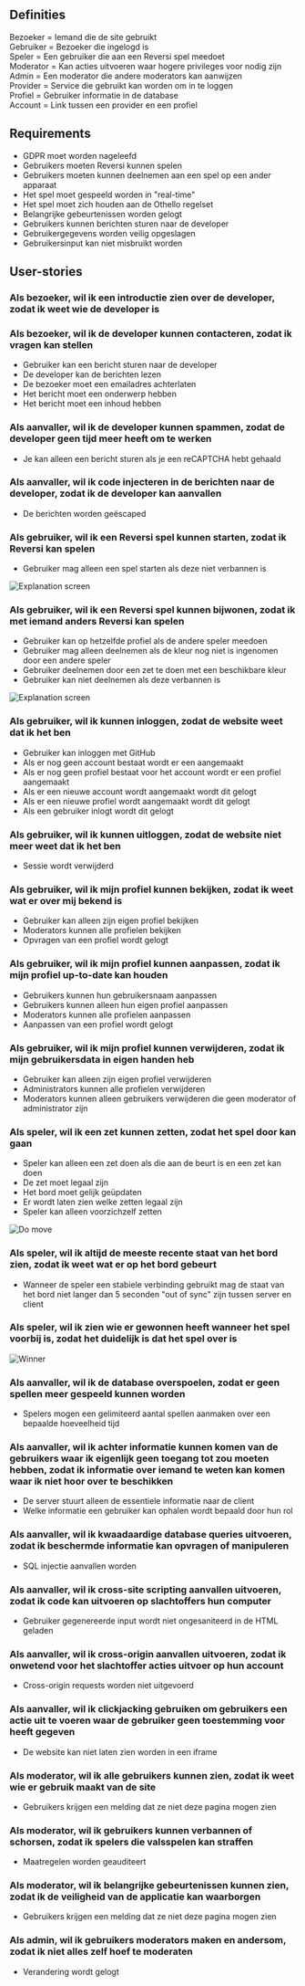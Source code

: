 ## Definities
Bezoeker = Iemand die de site gebruikt  
Gebruiker = Bezoeker die ingelogd is  
Speler = Een gebruiker die aan een Reversi spel meedoet  
Moderator = Kan acties uitvoeren waar hogere privileges voor nodig zijn  
Admin = Een moderator die andere moderators kan aanwijzen  
Provider = Service die gebruikt kan worden om in te loggen  
Profiel = Gebruiker informatie in de database  
Account = Link tussen een provider en een profiel  

## Requirements
- GDPR moet worden nageleefd
- Gebruikers moeten Reversi kunnen spelen
- Gebruikers moeten kunnen deelnemen aan een spel op een ander apparaat
- Het spel moet gespeeld worden in "real-time"
- Het spel moet zich houden aan de Othello regelset
- Belangrijke gebeurtenissen worden gelogt
- Gebruikers kunnen berichten sturen naar de developer
- Gebruikergegevens worden veilig opgeslagen
- Gebruikersinput kan niet misbruikt worden

## User-stories

### Als bezoeker, wil ik een introductie zien over de developer, zodat ik weet wie de developer is

### Als bezoeker, wil ik de developer kunnen contacteren, zodat ik vragen kan stellen
- Gebruiker kan een bericht sturen naar de developer
- De developer kan de berichten lezen
- De bezoeker moet een emailadres achterlaten
- Het bericht moet een onderwerp hebben
- Het bericht moet een inhoud hebben

### Als aanvaller, wil ik de developer kunnen spammen, zodat de developer geen tijd meer heeft om te werken
- Je kan alleen een bericht sturen als je een reCAPTCHA hebt gehaald

### Als aanvaller, wil ik code injecteren in de berichten naar de developer, zodat ik de developer kan aanvallen
- De berichten worden geëscaped

### Als gebruiker, wil ik een Reversi spel kunnen starten, zodat ik Reversi kan spelen

- Gebruiker mag alleen een spel starten als deze niet verbannen is

![Explanation screen](./images/Explanation_Screen.png)

### Als gebruiker, wil ik een Reversi spel kunnen bijwonen, zodat ik met iemand anders Reversi kan spelen

- Gebruiker kan op hetzelfde profiel als de andere speler meedoen
- Gebruiker mag alleen deelnemen als de kleur nog niet is ingenomen door een andere speler
- Gebruiker deelnemen door een zet te doen met een beschikbare kleur
- Gebruiker kan niet deelnemen als deze verbannen is

![Explanation screen](./images/Game_screen.png)

### Als gebruiker, wil ik kunnen inloggen, zodat de website weet dat ik het ben
- Gebruiker kan inloggen met GitHub
- Als er nog geen account bestaat wordt er een aangemaakt
- Als er nog geen profiel bestaat voor het account wordt er een profiel aangemaakt
- Als er een nieuwe account wordt aangemaakt wordt dit gelogt
- Als er een nieuwe profiel wordt aangemaakt wordt dit gelogt
- Als een gebruiker inlogt wordt dit gelogt

### Als gebruiker, wil ik kunnen uitloggen, zodat de website niet meer weet dat ik het ben
- Sessie wordt verwijderd

### Als gebruiker, wil ik mijn profiel kunnen bekijken, zodat ik weet wat er over mij bekend is
- Gebruiker kan alleen zijn eigen profiel bekijken
- Moderators kunnen alle profielen bekijken
- Opvragen van een profiel wordt gelogt

### Als gebruiker, wil ik mijn profiel kunnen aanpassen, zodat ik mijn profiel up-to-date kan houden
- Gebruikers kunnen hun gebruikersnaam aanpassen
- Gebruikers kunnen alleen hun eigen profiel aanpassen
- Moderators kunnen alle profielen aanpassen
- Aanpassen van een profiel wordt gelogt

### Als gebruiker, wil ik mijn profiel kunnen verwijderen, zodat ik mijn gebruikersdata in eigen handen heb
- Gebruiker kan alleen zijn eigen profiel verwijderen
- Administrators kunnen alle profielen verwijderen
- Moderators kunnen alleen gebruikers verwijderen die geen moderator of administrator zijn

### Als speler, wil ik een zet kunnen zetten, zodat het spel door kan gaan

- Speler kan alleen een zet doen als die aan de beurt is en een zet kan doen
- De zet moet legaal zijn
- Het bord moet gelijk geüpdaten
- Er wordt laten zien welke zetten legaal zijn
- Speler kan alleen voorzichzelf zetten

![Do move](./images/Do_move.png)

### Als speler, wil ik altijd de meeste recente staat van het bord zien, zodat ik weet wat er op het bord gebeurt

- Wanneer de speler een stabiele verbinding gebruikt mag de staat van het bord niet langer dan 5 seconden "out of sync" zijn tussen server en client

### Als speler, wil ik zien wie er gewonnen heeft wanneer het spel voorbij is, zodat het duidelijk is dat het spel over is

![Winner](./images/Winner.png)

### Als aanvaller, wil ik de database overspoelen, zodat er geen spellen meer gespeeld kunnen worden

- Spelers mogen een gelimiteerd aantal spellen aanmaken over een bepaalde hoeveelheid tijd

### Als aanvaller, wil ik achter informatie kunnen komen van de gebruikers waar ik eigenlijk geen toegang tot zou moeten hebben, zodat ik informatie over iemand te weten kan komen waar ik niet hoor over te beschikken

- De server stuurt alleen de essentiele informatie naar de client
- Welke informatie een gebruiker kan ophalen wordt bepaald door hun rol

### Als aanvaller, wil ik kwaadaardige database queries uitvoeren, zodat ik beschermde informatie kan opvragen of manipuleren
- SQL injectie aanvallen worden 

### Als aanvaller, wil ik cross-site scripting aanvallen uitvoeren, zodat ik code kan uitvoeren op slachtoffers hun computer
- Gebruiker gegenereerde input wordt niet ongesaniteerd in de HTML geladen

### Als aanvaller, wil ik cross-origin aanvallen uitvoeren, zodat ik onwetend voor het slachtoffer acties uitvoer op hun account
- Cross-origin requests worden niet uitgevoerd

### Als aanvaller, wil ik clickjacking gebruiken om gebruikers een actie uit te voeren waar de gebruiker geen toestemming voor heeft gegeven

- De website kan niet laten zien worden in een iframe

### Als moderator, wil ik alle gebruikers kunnen zien, zodat ik weet wie er gebruik maakt van de site

- Gebruikers krijgen een melding dat ze niet deze pagina mogen zien

### Als moderator, wil ik gebruikers kunnen verbannen of schorsen, zodat ik spelers die valsspelen kan straffen

- Maatregelen worden geauditeert

### Als moderator, wil ik belangrijke gebeurtenissen kunnen zien, zodat ik de veiligheid van de applicatie kan waarborgen

- Gebruikers krijgen een melding dat ze niet deze pagina mogen zien

### Als admin, wil ik gebruikers moderators maken en andersom, zodat ik niet alles zelf hoef te moderaten
- Verandering wordt gelogt
